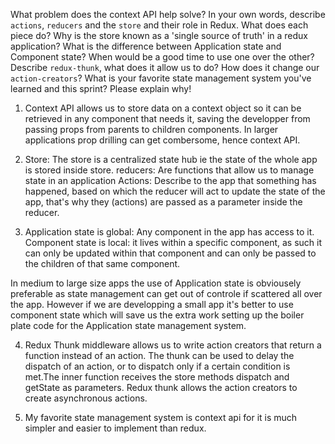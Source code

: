 What problem does the context API help solve?
In your own words, describe `actions`, `reducers` and the `store` and their role in Redux. What does each piece do? Why is the store known as a 'single source of truth' in a redux application?
What is the difference between Application state and Component state? When would be a good time to use one over the other?
Describe `redux-thunk`, what does it allow us to do? How does it change our `action-creators`?
What is your favorite state management system you've learned and this sprint? Please explain why!


1. Context API allows us to store data on a context object so it can be retrieved in any component that needs it, saving the developper from passing props from parents to children components. In larger applications prop drilling can get combersome, hence context API.

2. Store: The store is a centralized state hub ie the state of the whole app is stored inside store.
   reducers: Are functions that allow us to manage state in an application
   Actions: Describe to the app that something has happened, based on which the reducer will act to update the state of the app, that's why they (actions) are passed as a parameter inside the reducer.

3. Application state is global: Any component in the app has access to it.
   Component state is local: it lives within a specific component, as such it can only be updated within that component and can only be passed to the children of that same component.

In medium to large size apps the use of Application state is obviousely preferable as state management can get out of controle if scattered all over the app. However if we are developping a small app it's better to use component state which will save us the extra work setting up the boiler plate code for the Application state management system.

4. Redux Thunk middleware allows us to write action creators that return a function instead of an action. The thunk can be used to delay the dispatch of an action, or to dispatch only if a certain condition is met.The inner function receives the store methods dispatch and getState as parameters.
Redux thunk allows the action creators to create asynchronous actions.

5. My favorite state management system is context api for it is much simpler and easier to implement than redux.